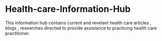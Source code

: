 # Health-care-Information-Hub
This information hub contains current and revelant health care articles , blogs , researches  directed to provide assistance to practicing health care practitioner.   
